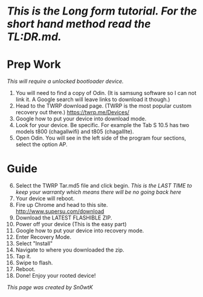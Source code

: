 # _This is the Long form tutorial. For the short hand method read the TL:DR.md._
# Prep Work
 *This will require a unlocked bootloader device.*
  1. You will need to find a copy of Odin. (It is samsung software so I can not link it. A Google search will leave links to download it though.)
  2. Head to the TWRP download page. (TWRP is the most popular custom recovery out there.) https://twrp.me/Devices/
  3. Google how to put your device into download mode.
  4. Look for your device. Be specific. For example the Tab S 10.5 has two models t800 (chagallwifi) and t805 (chagalllte).
  5. Open Odin. You will see in the left side of the program four sections, select the option AP.
# Guide
  6. Select the TWRP Tar.md5 file and click begin. *This is the LAST TIME to keep your _warranty_ which means there will be no going back here*
  7. Your device will reboot.
  8. Fire up Chrome and head to this site. http://www.supersu.com/download
  9. Download the LATEST FLASHIBLE ZIP.
  10. Power off your device (This is the easy part)
  11. Google how to put your device into recovery mode.
  12. Enter Recovery Mode.
  13. Select "Install"
  14. Navigate to where you downloaded the zip.
  15. Tap it.
  16. Swipe to flash.
  17. Reboot.
  18. Done! Enjoy your rooted device!
  
  
  _This page was created by Sn0wtK_
